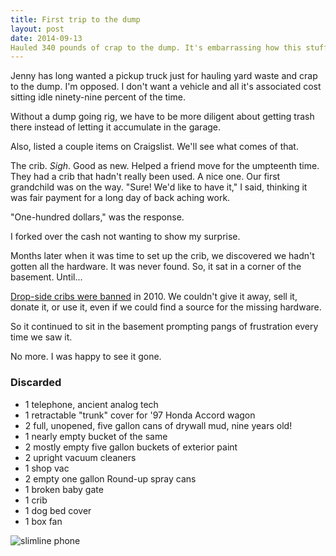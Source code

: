 ```yaml
---
title: First trip to the dump
layout: post
date: 2014-09-13
Hauled 340 pounds of crap to the dump. It's embarrassing how this stuff accumulates. It gets set aside because it isn't convenient to discard at the time. Maybe the trash can is full, or we think we might just need it later, or I or Jenny isn't quite sure which one of us is responsible for some item and don't want to throw it out without permission. 
---
```


Jenny has long wanted a pickup truck just for hauling yard waste and crap to the dump. I'm opposed. I don't want a vehicle and all it's associated cost sitting idle ninety-nine percent of the time. 

Without a dump going rig, we have to be more diligent about getting trash there instead of letting it accumulate in the garage. 

Also, listed a couple items on Craigslist. We'll see what comes of that.

The crib. *Sigh*. Good as new. Helped a friend move for the umpteenth time. They had a crib that hadn't really been used. A nice one. Our first grandchild was on the way. "Sure! We'd like to have it," I said, thinking it was fair payment for a long day of back aching work. 

"One-hundred dollars," was the response.

I forked over the cash not wanting to show my surprise. 

Months later when it was time to set up the crib, we discovered we hadn't gotten all the hardware. It was never found. So, it sat in a corner of the basement. Until...

[Drop-side cribs were banned][1] in 2010. We couldn't give it away, sell it, donate it, or use it, even if we could find a source for the missing hardware.

So it continued to sit in the basement prompting pangs of frustration every time we saw it. 

No more. I was happy to see it gone.  

### Discarded
- 1 telephone, ancient analog tech
- 1 retractable "trunk" cover for '97 Honda Accord wagon
- 2 full, unopened, five gallon cans of drywall mud, nine years old!
- 1 nearly empty bucket of the same
- 2 mostly empty five gallon buckets of exterior paint
- 2 upright vacuum cleaners
- 1 shop vac
- 2 empty one gallon Round-up spray cans
- 1 broken baby gate
- 1 crib
- 1 dog bed cover
- 1 box fan

![slimline phone](https://farm6.staticflickr.com/5554/15041607017_2aa2cff72a_z.jpg)


[1]: http://www.webmd.com/parenting/news/20101215/drop-side-cribs-banned-safety-issues
